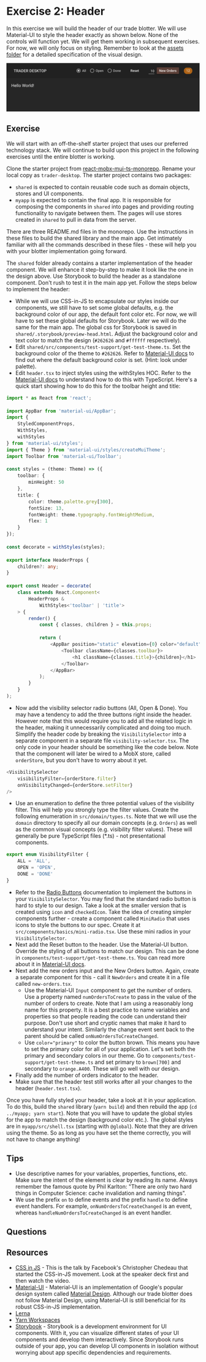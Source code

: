 Exercise 2: Header
==================
In this exercise we will build the header of our trade blotter. We will use Material-UI to style the header exactly as shown below. None of the controls will function yet. We will get them working in subsequent exercises. For now, we will only focus on styling. Remember to look at the [assets folder](../assets/trader-desktop-design-spec) for a detailed specification of the visual design.

![Domain Model](../assets/exercise-2-result.png)

Exercise
--------
We will start with an off-the-shelf starter project that uses our preferred technology stack. We will continue to build upon this project in the following exercises until the entire blotter is working.

Clone the starter project from [react-mobx-mui-ts-monorepo](https://github.com/nareshbhatia/react-mobx-mui-ts-monorepo). Rename your local copy as `trader-desktop`. The starter project contains two packages:
- `shared` is expected to contain reusable code such as domain objects, stores and UI components.
- `myapp` is expected to contain the final app. It is responsible for composing the components in `shared` into pages and providing routing functionality to navigate between them. The pages will use stores created in `shared` to pull in data from the server.

There are three README.md files in the monorepo. Use the instructions in these files to build the shared library and the main app. Get intimately familiar with all the commands described in these files - these will help you with your blotter implementation going forward.

The `shared` folder already contains a starter implementation of the header component. We will enhance it step-by-step to make it look like the one in the design above. Use Storybook to build the header as a standalone component. Don't rush to test it in the main app yet. Follow the steps below to implement the header:

- While we will use CSS-in-JS to encapsulate our styles inside our components, we still have to set some global defaults, e.g. the background color of our app, the default font color etc. For now, we will have to set these global defaults for Storybook. Later we will do the same for the main app. The global css for Storybook is saved in `shared/.storybook/preview-head.html`. Adjust the background color and text color to match the design (`#262626` and `#ffffff` respectively).
- Edit `shared/src/components/test-support/get-test-theme.ts`. Set the background color of the theme to `#262626`. Refer to [Material-UI docs](https://material-ui-next.com/customization/default-theme/) to find out where the default background color is set. (Hint: look under palette).
- Edit `header.tsx` to inject styles using the withStyles HOC. Refer to the [Material-UI docs](https://material-ui-next.com/guides/typescript/) to understand how to do this with TypeScript. Here's a quick start showing how to do this for the toolbar height and title:

```typescript jsx
import * as React from 'react';

import AppBar from 'material-ui/AppBar';
import {
    StyledComponentProps,
    WithStyles,
    withStyles
} from 'material-ui/styles';
import { Theme } from 'material-ui/styles/createMuiTheme';
import Toolbar from 'material-ui/Toolbar';

const styles = (theme: Theme) => ({
    toolbar: {
        minHeight: 50
    },
    title: {
        color: theme.palette.grey[300],
        fontSize: 13,
        fontWeight: theme.typography.fontWeightMedium,
        flex: 1
    }
});

const decorate = withStyles(styles);

export interface HeaderProps {
    children?: any;
}

export const Header = decorate(
    class extends React.Component<
        HeaderProps &
            WithStyles<'toolbar' | 'title'>
    > {
        render() {
            const { classes, children } = this.props;

            return (
                <AppBar position="static" elevation={0} color="default">
                    <Toolbar className={classes.toolbar}>
                        <h1 className={classes.title}>{children}</h1>
                    </Toolbar>
                </AppBar>
            );
        }
    }
);
```

- Now add the visibility selector radio buttons (All, Open & Done). You may have a tendency to add the three buttons right inside the header. However note that this would require you to add all the related logic in the header, making it unnecessarily complicated and doing too much. Simplify the header code by breaking the `VisibilitySelector` into a separate component in a separate file `visibility-selector.tsx`. The only code in your header should be something like the code below. Note that the component will later be wired to a MobX store, called `orderStore`, but you don't have to worry about it yet.

```typescript jsx
<VisibilitySelector
    visibilityFilter={orderStore.filter}
    onVisibilityChanged={orderStore.setFilter}
/>
```

- Use an enumeration to define the three potential values of the visibility filter. This will help you strongly type the filter values. Create the following enumeration in `src/domain/types.ts`. Note that we will use the `domain` directory to specify all our domain concepts (e.g. `Orders`) as well as the common visual concepts (e.g. visibility filter values). These will generally be pure TypeScript files (*.ts) - not presentational components. 

```typescript jsx
export enum VisibilityFilter {
    ALL = 'ALL',
    OPEN = 'OPEN',
    DONE = 'DONE'
}
```

- Refer to the [Radio Buttons](https://material-ui-next.com/demos/selection-controls/#radio-buttons) documentation to implement the buttons in your `VisibilitySelector`. You may find that the standard radio button is hard to style to our design. Take a look at the smaller version that is created using `icon` and `checkedIcon`. Take the idea of creating simpler components further - create a component called `MiniRadio` that uses icons to style the buttons to our spec. Create it at `src/components/basics/mini-radio.tsx`. Use these mini radios in your `VisibilitySelector`.
- Next add the Reset button to the header. Use the Material-UI button. Override the styling of all buttons to match our design. This can be done in `components/test-support/get-test-theme.ts`. You can read more about it in [Material-UI docs](https://material-ui-next.com/customization/overrides/).
- Next add the new orders input and the New Orders button. Again, create a separate component for this - call it `NewOrders` and create it in a file called `new-orders.tsx`.
  - Use the Material-UI `Input` component to get the number of orders. Use a property named `numOrdersToCreate` to pass in the value of the number of orders to create. Note that I am using a reasonably long name for this property. It is a best practice to name variables and properties so that people reading the code can understand their purpose. Don't use short and cryptic names that make it hard to understand your intent. Similarly the change event sent back to the parent should be called `onNumOrdersToCreateChanged`.
  - Use `color="primary"` to color the button brown. This means you have to set the primary color for all of your application. Let's set both the primary and secondary colors in our theme. Go to `components/test-support/get-test-theme.ts` and set primary to `brown[700]` and secondary to `orange.A400`. These will go well with our design.
- Finally add the number of orders indicator to the header.
- Make sure that the header test still works after all your changes to the header (`header.test.tsx`).

Once you have fully styled your header, take a look at it in your application. To do this, build the `shared` library (`yarn build`) and then rebuild the app (`cd ../myapp; yarn start`). Note that you will have to update the global styles for the app to match the design (background color etc.). The global styles are in `myapp/src/shell.tsx` (starting with `@global`). Note that they are driven using the theme. So as long as you have set the theme correctly, you will not have to change anything!

Tips
----
- Use descriptive names for your variables, properties, functions, etc. Make sure the intent of the element is clear by reading its name. Always remember the famous quote by Phil Karlton: "There are only two hard things in Computer Science: cache invalidation and naming things".
- We use the prefix `on` to define events and the prefix `handle` to define event handlers. For example, `onNumOrdersToCreateChanged` is an event, whereas `handleNumOrdersToCreateChanged` is an event handler.

Questions
---------

Resources
---------
- [CSS in JS](http://blog.vjeux.com/2014/javascript/react-css-in-js-nationjs.html) - This is the talk by Facebook's Christopher Chedeau that started the CSS-in-JS movement. Look at the speaker deck first and then watch the video. 
- [Material-UI](https://material-ui-next.com/) - Material-UI is an implementation of Google's popular design system called [Material Design](https://material.io/guidelines/). Although our trade blotter does not follow Material Design, using Material-UI is still beneficial for its robust CSS-in-JS implementation.
- [Lerna](https://github.com/lerna/lerna)
- [Yarn Workspaces](https://yarnpkg.com/lang/en/docs/workspaces/)
- [Storybook](https://storybook.js.org/basics/introduction/) - Storybook is a development environment for UI components. With it, you can visualize different states of your UI components and develop them interactively. Since Storybook runs outside of your app, you can develop UI components in isolation without worrying about app specific dependencies and requirements.
